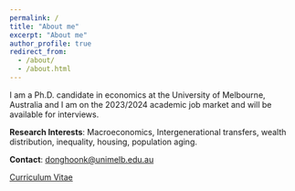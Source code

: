 ```yaml
---
permalink: /
title: "About me"
excerpt: "About me"
author_profile: true
redirect_from: 
  - /about/
  - /about.html
---
```


I am a Ph.D. candidate in economics at the University of Melbourne, Australia and I am on the 2023/2024 academic job market and will be available for interviews.

**Research Interests**: Macroeconomics, Intergenerational transfers, wealth distribution, inequality, housing, population aging.

**Contact**: donghoonk@unimelb.edu.au

[Curriculum Vitae](https://donghoon-koo.github.io/files/Donghoon_Koo_CV.pdf)


